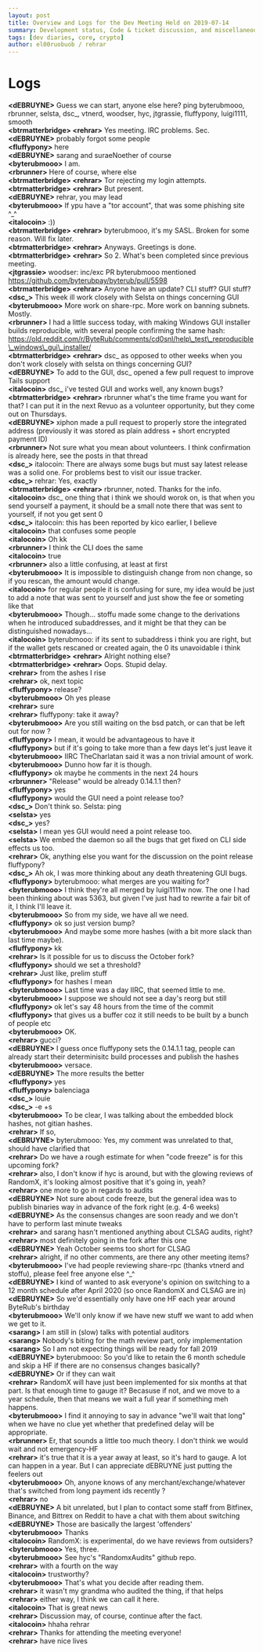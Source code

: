 ```yaml
---
layout: post
title: Overview and Logs for the Dev Meeting Held on 2019-07-14
summary: Development status, Code & ticket discussion, and miscellaneous
tags: [dev diaries, core, crypto]
author: el00ruobuob / rehrar
---
```


# Logs  

**\<dEBRUYNE>** Guess we can start, anyone else here?  ping byterubmooo, rbrunner, selsta, dsc\_, vtnerd, woodser, hyc, jtgrassie, fluffypony, luigi1111, smooth  
**\<btrmatterbridge> \<rehrar>** Yes meeting. IRC problems. Sec.  
**\<dEBRUYNE>** probably forgot some people  
**\<fluffypony>** here  
**\<dEBRUYNE>** sarang and suraeNoether of course  
**\<byterubmooo>** I am.  
**\<rbrunner>** Here of course, where else   
**\<btrmatterbridge> \<rehrar>** Tor rejecting my login attempts.   
**\<btrmatterbridge> \<rehrar>** But present.   
**\<dEBRUYNE>** rehrar, you may lead   
**\<byterubmooo>** If ypu have a "tor account", that was some phishing site ^\_^  
**\<italocoin>** :))  
**\<btrmatterbridge> \<rehrar>** byterubmooo, it's my SASL. Broken for some reason. Will fix later.   
**\<btrmatterbridge> \<rehrar>** Anyways. Greetings is done.   
**\<btrmatterbridge> \<rehrar>** So 2. What's been completed since previous meeting.   
**\<jtgrassie>** woodser: inc/exc PR byterubmooo mentioned https://github.com/byterubpay/byterub/pull/5598  
**\<btrmatterbridge> \<rehrar>** Anyone have an update? CLI stuff? GUI stuff?  
**\<dsc\_>** This week ill work closely with Selsta on things concerning GUI  
**\<byterubmooo>** More work on share-rpc. More work on banning subnets. Mostly.  
**\<rbrunner>** I had a little success today, with making Windows GUI installer builds reproducible, with several people confirming the same hash: https://old.reddit.com/r/ByteRub/comments/cd0snl/help\_test\_reproducible\_windows\_gui\_installer/  
**\<btrmatterbridge> \<rehrar>** dsc\_ as opposed to other weeks when you don't work closely with selsta on things concerning GUI?  
**\<dEBRUYNE>** To add to the GUI, dsc\_ opened a few pull request to improve Tails support  
**\<italocoin>** dsc\_ i've tested GUI and works well, any known bugs?  
**\<btrmatterbridge> \<rehrar>** rbrunner what's the time frame you want for that? I can put it in the next Revuo as a volunteer opportunity, but they come out on Thursdays.   
**\<dEBRUYNE>** xiphon made a pull request to properly store the integrated address (previously it was stored as plain address + short encrypted payment ID)  
**\<rbrunner>** Not sure what you mean about volunteers. I think confirmation is already here, see the posts in that thread  
**\<dsc\_>** italocoin: There are always some bugs but must say latest release was a solid one. For problems best to visit our issue tracker.  
**\<dsc\_>** rehrar: Yes, exactly  
**\<btrmatterbridge> \<rehrar>** rbrunner, noted. Thanks for the info.   
**\<italocoin>** dsc\_ one thing that i think we should worok on, is that when you send yourself a payment, it should be a small note there that was sent to yourself, if not you get sent 0  
**\<dsc\_>** italocoin: this has been reported by kico earlier, I believe  
**\<italocoin>** that confuses some people  
**\<italocoin>** Oh kk  
**\<rbrunner>** I think the CLI does the same  
**\<italocoin>** true  
**\<rbrunner>** also a little confusing, at least at first  
**\<byterubmooo>** It is impossible to distinguish change from non change, so if you rescan, the amount would change.  
**\<italocoin>** for regular people it is confusing for sure, my idea would be just to add a note that was sent to yourself and just show the fee or someting like that  
**\<byterubmooo>** Though... stoffu made some change to the derivations when he introduced subaddresses, and it might be that they can be distinguished nowadays...  
**\<italocoin>** byterubmooo: if its sent to subaddress i think you are right, but if the wallet gets rescaned or created again, the 0 its unavoidable i think  
**\<btrmatterbridge> \<rehrar>** Alright nothing else?  
**\<btrmatterbridge> \<rehrar>** Oops. Stupid delay.   
**\<rehrar>** from the ashes I rise  
**\<rehrar>** ok, next topic  
**\<fluffypony>** release?  
**\<byterubmooo>** Oh yes please   
**\<rehrar>** sure  
**\<rehrar>** fluffypony: take it away?  
**\<byterubmooo>** Are you still waiting on the bsd patch, or can that be left out for now ?  
**\<fluffypony>** I mean, it would be advantageous to have it  
**\<fluffypony>** but if it's going to take more than a few days let's just leave it  
**\<byterubmooo>** IIRC TheCharlatan said it was a non trivial amount of work.  
**\<byterubmooo>** Dunno how far it is though.  
**\<fluffypony>** ok maybe he comments in the next 24 hours  
**\<rbrunner>** "Release" would be already 0.14.1.1 then?  
**\<fluffypony>** yes  
**\<fluffypony>** would the GUI need a point release too?  
**\<dsc\_>** Don't think so. Selsta: ping  
**\<selsta>** yes  
**\<dsc\_>** yes?  
**\<selsta>** I mean yes GUI would need a point release too.  
**\<selsta>** We embed the daemon so all the bugs that get fixed on CLI side effects us too.  
**\<rehrar>** Ok, anything else you want for the discussion on the point release fluffypony?  
**\<dsc\_>** Ah ok, I was more thinking about any death threatening GUI bugs.  
**\<fluffypony>** byterubmooo: what merges are you waiting for?  
**\<byterubmooo>** I think they're all merged by luigi1111w now. The one I had been thinking about was 5363, but given I've just had to rewrite a fair bit of it, I think I'll leave it.  
**\<byterubmooo>** So from my side, we have all we need.  
**\<fluffypony>** ok so just version bump?  
**\<byterubmooo>** And maybe some more hashes (with a bit more slack than last time maybe).  
**\<fluffypony>** kk  
**\<rehrar>** Is it possible for us to discuss the October fork?  
**\<fluffypony>** should we set a threshold?  
**\<rehrar>** Just like, prelim stuff  
**\<fluffypony>** for hashes I mean  
**\<byterubmooo>** Last time was a day IIRC, that seemed little to me.  
**\<byterubmooo>** I suppose we should not see a day's reorg but still   
**\<fluffypony>** ok let's say 48 hours from the time of the commit  
**\<fluffypony>** that gives us a buffer coz it still needs to be built by a bunch of people etc  
**\<byterubmooo>** OK.  
**\<rehrar>** gucci?  
**\<dEBRUYNE>** I guess once fluffypony sets the 0.14.1.1 tag, people can already start their determinisitc build processes and publish the hashes  
**\<byterubmooo>** versace.  
**\<dEBRUYNE>** The more results the better  
**\<fluffypony>** yes  
**\<fluffypony>** balenciaga  
**\<dsc\_>** louie  
**\<dsc\_>** -e +s  
**\<byterubmooo>** To be clear, I was talking about the embedded block hashes, not gitian hashes.  
**\<rehrar>** If so,   
**\<dEBRUYNE>** byterubmooo: Yes, my comment was unrelated to that, should have clarified that   
**\<rehrar>** Do we have a rough estimate for when "code freeze" is for this upcoming fork?  
**\<rehrar>** also, I don't know if hyc is around, but with the glowing reviews of RandomX, it's looking almost positive that it's going in, yeah?  
**\<rehrar>** one more to go in regards to audits  
**\<dEBRUYNE>** Not sure about code freeze, but the general idea was to publish binaries way in advance of the fork right (e.g. 4-6 weeks)  
**\<dEBRUYNE>** As the consensus changes are soon ready and we don't have to perform last minute tweaks  
**\<rehrar>** and sarang hasn't mentioned anything about CLSAG audits, right?  
**\<rehrar>** most definitely going in the fork after this one  
**\<dEBRUYNE>** Yeah October seems too short for CLSAG  
**\<rehrar>** alright, if no other comments, are there any other meeting items?  
**\<byterubmooo>** I've had people reviewing share-rpc (thanks vtnerd and stoffu), please feel free anyone else ^\_^  
**\<dEBRUYNE>** I kind of wanted to ask everyone's opinion on switching to a 12 month schedule after April 2020 (so once RandomX and CLSAG are in)  
**\<dEBRUYNE>** So we'd essentially only have one HF each year around ByteRub's birthday  
**\<byterubmooo>** We'll only know if we have new stuff we want to add when we get to it.  
**\<sarang>** I am still in (slow) talks with potential auditors  
**\<sarang>** Nobody's biting for the math review part, only implementation  
**\<sarang>** So I am not expecting things will be ready for fall 2019  
**\<dEBRUYNE>** byterubmooo: So you'd like to retain the 6 month schedule and skip a HF if there are no consensus changes basically?  
**\<dEBRUYNE>** Or if they can wait  
**\<rehrar>** RandomX will have just been implemented for six months at that part. Is that enough time to gauge it? Becasuse if not, and we move to a year schedule, then that means we wait a full year if something meh happens.  
**\<byterubmooo>** I find it annoying to say in advance "we'll wait that long" when we have no clue yet whether that predefined delay will be appropriate.  
**\<rbrunner>** Er, that sounds a little too much theory. I don't think we would wait and not emergency-HF   
**\<rehrar>** it's true that it is a year away at least, so it's hard to gauge. A lot can happen in a year. But I can appreciate dEBRUYNE just putting the feelers out  
**\<byterubmooo>** Oh, anyone knows of any merchant/exchange/whatever that's switched from long payment ids recently ?  
**\<rehrar>** no  
**\<dEBRUYNE>** A bit unrelated, but I plan to contact some staff from Bitfinex, Binance, and Bittrex on Reddit to have a chat with them about switching  
**\<dEBRUYNE>** Those are basically the largest 'offenders'  
**\<byterubmooo>** Thanks   
**\<italocoin>** RandomX: is experimental, do we have reviews from outsiders?  
**\<byterubmooo>** Yes, three.  
**\<byterubmooo>** See hyc's "RandomxAudits" github repo.  
**\<rehrar>** with a fourth on the way  
**\<italocoin>** trustworthy?  
**\<byterubmooo>** That's what you decide after reading them.  
**\<rehrar>** it wasn't my grandma who audited the thing, if that helps  
**\<rehrar>** either way, I think we can call it here.  
**\<italocoin>** That is great news  
**\<rehrar>** Discussion may, of course, continue after the fact.  
**\<italocoin>** hhaha rehrar  
**\<rehrar>** Thanks for attending the meeting everyone!    
**\<rehrar>** have nice lives  

